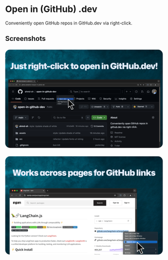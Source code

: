 # Open in (GitHub) .dev

Conveniently open GitHub repos in GitHub.dev via right-click.

## Screenshots

<h3 align="center"><img width="700" alt="extension screenshot" src="./assets/images/screenshots-1.png" style="border-radius: 15px;"></h3>

<h3 align="center"><img width="700" alt="extension screenshot" src="./assets/images/screenshots-2.png" style="border-radius: 15px;"></h3>
